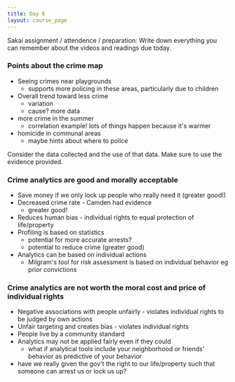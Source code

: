```yaml
---
title: Day 6
layout: course_page
---
```


Sakai assignment / attendence / preparation:
Write down everything you can remember about the videos and readings due today.

### Points about the crime map
* Seeing crimes near playgrounds
  * supports more policing in these areas, particularly due to children
* Overall trend toward less crime
  * variation
  * cause? more data
* more crime in the summer
  * correlation example! lots of things happen because it's warmer
* homicide in communal areas
  * maybe hints about where to police


Consider the data collected and the use of that data. Make sure to use the evidence provided.
### Crime analytics are good and morally acceptable
* Save money if we only lock up people who really need it (greater good!)
* Decreased crime rate - Camden had evidence
  * greater good!
* Reduces human bias - individual rights to equal protection of life/property
* Profiling is based on statistics
  * potential for more accurate arrests?
  * potential to reduce crime (greater good)
* Analytics can be based on individual actions
  * Milgram's tool for risk assessment is based on individual behavior eg prior convictions

### Crime analytics are not worth the moral cost and price of individual rights
* Negative associations with people unfairly - violates individual rights to be judged by own actions
* Unfair targeting and creates bias - violates individual rights
* People live by a community standard
* Analytics may not be applied fairly even if they could
  * what if analytical tools include your neighborhood or friends' behavior as predictive of your behavior
* have we really given the gov't the right to our life/property such that someone can arrest us or lock us up?
